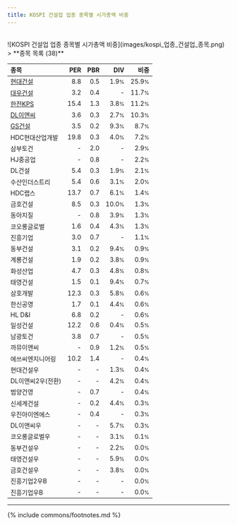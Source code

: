 ```yaml
---
title: KOSPI 건설업 업종 종목별 시가총액 비중
---
```

<br>
![KOSPI 건설업 업종 종목별 시가총액 비중](images/kospi_업종_건설업_종목.png)
<br>
> **종목 목록 (38)**<a id="list"></a>

| **종목** | **PER** | **PBR** | **DIV** | **비중** |
| :------- | ------: | ------: | ------: | -------: |
| [현대건설](/000720/) | 8.8 | 0.5 | 1.9<small>%</small> | 25.9<small>%</small> |
| [대우건설](/047040/) | 3.2 | 0.4 | - | 11.7<small>%</small> |
| [한전KPS](/051600/) | 15.4 | 1.3 | 3.8<small>%</small> | 11.2<small>%</small> |
| [DL이앤씨](/375500/) | 3.6 | 0.3 | 2.7<small>%</small> | 10.3<small>%</small> |
| [GS건설](/006360/) | 3.5 | 0.2 | 9.3<small>%</small> | 8.7<small>%</small> |
| HDC현대산업개발 | 19.8 | 0.3 | 4.0<small>%</small> | 7.2<small>%</small> |
| 삼부토건 | - | 2.0 | - | 2.9<small>%</small> |
| HJ중공업 | - | 0.8 | - | 2.2<small>%</small> |
| DL건설 | 5.4 | 0.3 | 1.9<small>%</small> | 2.1<small>%</small> |
| 수산인더스트리 | 5.4 | 0.6 | 3.1<small>%</small> | 2.0<small>%</small> |
| HDC랩스 | 13.7 | 0.7 | 6.1<small>%</small> | 1.4<small>%</small> |
| 금호건설 | 8.5 | 0.3 | 10.0<small>%</small> | 1.3<small>%</small> |
| 동아지질 | - | 0.8 | 3.9<small>%</small> | 1.3<small>%</small> |
| 코오롱글로벌 | 1.6 | 0.4 | 4.3<small>%</small> | 1.3<small>%</small> |
| 진흥기업 | 3.0 | 0.7 | - | 1.1<small>%</small> |
| 동부건설 | 3.1 | 0.2 | 9.4<small>%</small> | 0.9<small>%</small> |
| 계룡건설 | 1.9 | 0.2 | 3.8<small>%</small> | 0.9<small>%</small> |
| 화성산업 | 4.7 | 0.3 | 4.8<small>%</small> | 0.8<small>%</small> |
| 태영건설 | 1.5 | 0.1 | 9.4<small>%</small> | 0.7<small>%</small> |
| 삼호개발 | 12.3 | 0.3 | 5.8<small>%</small> | 0.6<small>%</small> |
| 한신공영 | 1.7 | 0.1 | 4.4<small>%</small> | 0.6<small>%</small> |
| HL D&I | 6.8 | 0.2 | - | 0.6<small>%</small> |
| 일성건설 | 12.2 | 0.6 | 0.4<small>%</small> | 0.5<small>%</small> |
| 남광토건 | 3.8 | 0.7 | - | 0.5<small>%</small> |
| 까뮤이앤씨 | - | 0.9 | 1.2<small>%</small> | 0.5<small>%</small> |
| 에쓰씨엔지니어링 | 10.2 | 1.4 | - | 0.4<small>%</small> |
| 현대건설우 | - | - | 1.3<small>%</small> | 0.4<small>%</small> |
| DL이앤씨2우(전환) | - | - | 4.2<small>%</small> | 0.4<small>%</small> |
| 범양건영 | - | 0.7 | - | 0.4<small>%</small> |
| 신세계건설 | - | 0.2 | 4.4<small>%</small> | 0.3<small>%</small> |
| 우진아이엔에스 | - | 0.4 | - | 0.3<small>%</small> |
| DL이앤씨우 | - | - | 5.7<small>%</small> | 0.3<small>%</small> |
| 코오롱글로벌우 | - | - | 3.1<small>%</small> | 0.1<small>%</small> |
| 동부건설우 | - | - | 2.2<small>%</small> | 0.0<small>%</small> |
| 태영건설우 | - | - | 5.9<small>%</small> | 0.0<small>%</small> |
| 금호건설우 | - | - | 3.8<small>%</small> | 0.0<small>%</small> |
| 진흥기업2우B | - | - | - | 0.0<small>%</small> |
| 진흥기업우B | - | - | - | 0.0<small>%</small> |

---
{% include commons/footnotes.md %}